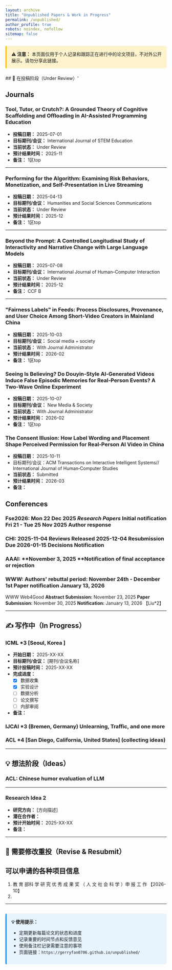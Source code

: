 ```yaml
---
layout: archive
title: "Unpublished Papers & Work in Progress"
permalink: /unpublished/
author_profile: true
robots: noindex, nofollow
sitemap: false
---
```


<div style="background-color: #fff3cd; padding: 15px; margin-bottom: 20px; border-left: 4px solid #ffc107; border-radius: 4px;">
  <strong>⚠️ 注意：</strong> 本页面仅用于个人记录和跟踪正在进行中的论文项目，不对外公开展示。请勿分享此链接。
</div>
## 📝 在投稿阶段（Under Review）'

## Journals

### Tool, Tutor, or Crutch?: A Grounded Theory of Cognitive Scaffolding and Offloading in AI-Assisted Programming Education
- **投稿日期：** 2025-07-01
- **目标期刊/会议：** International Journal of STEM Education
- **当前状态：** Under Review
- **预计结果时间：** 2025-11
- **备注：** 1区top

---

### Performing for the Algorithm: Examining Risk Behaviors, Monetization, and Self-Presentation in Live Streaming

- **投稿日期：** 2025-04-13
- **目标期刊/会议：** Humanities and Social Sciences Communications
- **当前状态：** Under Review
- **预计结果时间：** 2025-12
- **备注：** 1区top

___

### Beyond the Prompt: A Controlled Longitudinal Study of Interactivity and Narrative Change with Large Language Models

- **投稿日期：** 2025-07-08
- **目标期刊/会议：** International Journal of Human–Computer Interaction
- **当前状态：** Under Review
- **预计结果时间：** 2025-12
- **备注：** CCF B

___

### "Fairness Labels" in Feeds: Process Disclosures, Provenance, and User Choice Among Short‑Video Creators in Mainland China

- **投稿日期：** 2025-10-03
- **目标期刊/会议：** Social media + society
- **当前状态：** With Journal Administrator
- **预计结果时间：** 2026-02
- **备注：** 1区top

### Seeing Is Believing? Do Douyin‑Style AI‑Generated Videos Induce False Episodic Memories for Real‑Person Events? A Two‑Wave Online Experiment

- **投稿日期：** 2025-10-07
- **目标期刊/会议：** New Media & Society
- **当前状态：** With Journal Administrator
- **预计结果时间：** 2026-02
- **备注：** 1区top

### The Consent Illusion: How Label Wording and Placement Shape Perceived Permission for Real‑Person AI Video in China

- **投稿日期：** 2025-10-11
- 目标期刊/会议：ACM Transactions on Interactive Intelligent Systems// International Journal of Human‑Computer Studies
- **当前状态：** Submitted
- **预计结果时间：** 2026-03
- **备注：** 

## Conferences

### Fse2026: Mon 22 Dec 2025 *Research Papers* Initial notification  Fri 21 - Tue 25 Nov 2025 Author response

### CHI: **2025-11-04** Reviews Released  **2025-12-04** Resubmission Due **2026-01-15** Decisions Notification

### AAAI: **November 3, 2025 **Notification of final acceptance or rejection

### WWW: **Authors' rebuttal period:** November 24th - December 1st  Paper notification	January 13, 2026

WWW Web4Good **Abstract Submission:** November 23, 2025 **Paper Submission:** November 30, 2025 **Notification:** January 13, 2026  【Liu*2】

---

## ✍️ 写作中（In Progress）

### ICML *3  [Seoul, Korea ]
- **开始日期：** 2025-XX-XX
- **目标期刊/会议：** [期刊/会议名称]
- **预计投稿时间：** 2025-XX-XX
- **完成进度：** 
  - [x] 数据收集
  - [x] 实验设计
  - [ ] 数据分析
  - [ ] 论文撰写
  - [ ] 内部审阅
- **备注：** 

### IJCAI *3 (Bremen, Germany) Unlearning, Traffic, and one more 

### ACL *4  [San Diego, California, United States] (collecting ideas)

---

## 💡 想法阶段（Ideas）

### ACL: Chinese humor evaluation of LLM 
---

### Research Idea 2
- **研究方向：** [方向描述]
- **潜在合作者：** 
- **预计开始时间：** 2025-XX-XX
- **备注：** 

---

## 🔄 需要修改重投（Revise & Resubmit）



## 可以申请的各种项目信息

1. 教 育 部科 学 研 究 优 秀 成 果 奖 （ 人 文 社 会 科 学 ）申 报 工 作  【2026-10】
2. 

---

<div style="background-color: #e7f3ff; padding: 15px; margin-top: 30px; border-left: 4px solid #2196F3; border-radius: 4px;">
  <strong>💡 使用提示：</strong>
  <ul>
    <li>定期更新每篇论文的状态和进度</li>
    <li>记录重要的时间节点和反馈意见</li>
    <li>使用备注栏记录需要注意的事项</li>
    <li>页面链接：<code>https://gerryfan0706.github.io/unpublished/</code></li>
  </ul>
</div>




